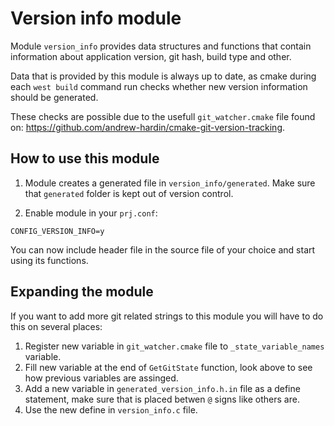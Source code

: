 # Version info module

Module `version_info` provides data structures and functions that contain
information about application version, git hash, build type and other.

Data that is provided by this module is always up to date, as cmake during each
`west build` command run checks whether new version information should be
generated.

These checks are possible due to the usefull `git_watcher.cmake` file found on:
https://github.com/andrew-hardin/cmake-git-version-tracking.

## How to use this module

1. Module creates a generated file in `version_info/generated`.
Make sure that `generated` folder is kept out of version control.

2. Enable module in your `prj.conf`:
```
CONFIG_VERSION_INFO=y
```

You can now include header file in the source file of your choice and start
using its functions.

## Expanding the module

If you want to add more git related strings to this module you will have to do
this on several places:
1. Register new variable in `git_watcher.cmake` file to `_state_variable_names`
   variable.
2. Fill new variable at the end of `GetGitState` function, look above to see
   how previous variables are assinged.
3. Add a new variable in `generated_version_info.h.in` file as a define
   statement, make sure that is placed betwen `@` signs like others are.
4. Use the new define in `version_info.c` file.

